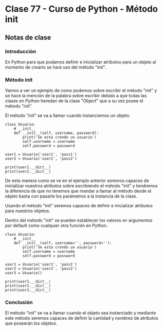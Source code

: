 # Clase 77 - Curso de Python - Método init

## Notas de clase

### Introducción
En Python para que podamos definir e inicializar atributos para un objeto al momento de crearlo se hará uso del método "init".

### Método init

Vamos a ver un ejemplo de como podemos sobre escribir el método "init" y se hace la mención de la palabra sobre escribir debido a que todas las clases en Python heredan de la clase "Object" que a su vez posee el método "init".

El método "init" se va a llamar cuando instanciemos un objeto.

```
class Usuario:
    # __init__
    def __init__(self, username, password):
        print('Se esta crendo un usuario')
        self.username = username
        self.password = password

user1 = Usuario('user1', 'pass1')
user2 = Usuario('user2', 'pass2')

print(user1.__dict__)
print(user2.__dict__)
```

De esta manera como se ve en el ejemplo anterior seremos capaces de inicializar nuestros atributos sobre escribiendo el método "init" y tendremos la diferencia de que no tenemos que mandar a llamar al método desde el objeto basta con pasarle los parámetros a la instancia de la clase.

Usando el método "init" seremos capaces de definir e inicializar atributos para nuestros objetos.

Dentro del método "init" se pueden establecer los valores en argumentos por default como cualquier otra función en Python.


```
class Usuario:
    # __init__
    def __init__(self, username='', password=''):
        print('Se esta crendo un usuario')
        self.username = username
        self.password = password

user1 = Usuario('user1', 'pass1')
user2 = Usuario('user2', 'pass2')
user3 = Usuario()

print(user1.__dict__)
print(user2.__dict__)
print(user3.__dict__)
```


### Conclusión 

El método "init" se va a llamar cuando el objeto sea instanciado y mediante este método seremos capaces de definir la cantidad y nombres de atributos que poseerán los objetos.